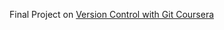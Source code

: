 Final Project on [Version Control with Git Coursera](https://www.coursera.org/learn/version-control-with-git)

